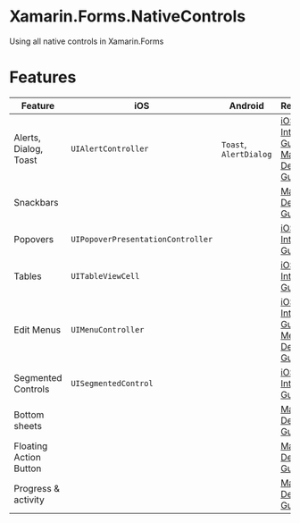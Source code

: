 # Xamarin.Forms.NativeControls
Using all native controls in Xamarin.Forms

# Features
|Feature|iOS|Android|References|
|-------|---|-------|----|
|Alerts, Dialog, Toast|`UIAlertController`|`Toast`, `AlertDialog`|[iOS Human Interface Guidelines](https://developer.apple.com/ios/human-interface-guidelines/views/alerts/), [Material Design Guidelines](https://material.io/guidelines/components/dialogs.html)|
|Snackbars|||[Material Design Guidelines](https://material.io/guidelines/components/snackbars-toasts.html)|
|Popovers|`UIPopoverPresentationController`||[iOS Human Interface Guidelines](https://developer.apple.com/ios/human-interface-guidelines/views/popovers/)|
|Tables|`UITableViewCell`||[iOS Human Interface Guidelines](https://developer.apple.com/ios/human-interface-guidelines/views/tables/)|
|Edit Menus|`UIMenuController`||[iOS Human Interface Guidelines](https://developer.apple.com/ios/human-interface-guidelines/controls/edit-menus/), [Meterial Design Guide](https://material.io/guidelines/components/menus.html#menus-simple-menus)|
|Segmented Controls|`UISegmentedControl`||[iOS Human Interface Guidelines](https://developer.apple.com/ios/human-interface-guidelines/controls/segmented-controls/)|
|Bottom sheets|||[Material Design Guidelines](https://material.io/guidelines/components/bottom-sheets.html)|
|Floating Action Button|||[Material Design Guidelines](https://material.io/guidelines/components/buttons-floating-action-button.html)|
|Progress & activity|||[Material Design Guidelines](https://material.io/guidelines/components/progress-activity.html)|
